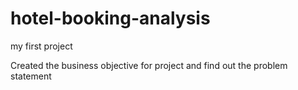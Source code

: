 # hotel-booking-analysis

my first project

Created the business objective for project and find out the problem statement
